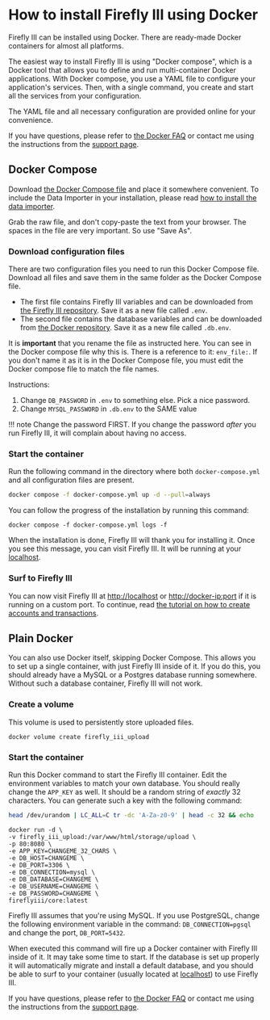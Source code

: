 # How to install Firefly III using Docker

Firefly III can be installed using Docker. There are ready-made Docker containers for almost all platforms.

The easiest way to install Firefly III is using "Docker compose", which is a Docker tool that allows you to define and run multi-container Docker applications. With Docker compose, you use a YAML file to configure your application's services. Then, with a single command, you create and start all the services from your configuration.

The YAML file and all necessary configuration are provided online for your convenience.

If you have questions, please refer to [the Docker FAQ](../../../references/faq/docker.md) or contact me using the instructions from the [support page](../../../references/support.md).

## Docker Compose

Download [the Docker Compose file](https://raw.githubusercontent.com/firefly-iii/docker/main/docker-compose.yml) and place it somewhere convenient. To include the Data Importer in your installation, please read [how to install the data importer](../../data-importer/installation/docker.md).

Grab the raw file, and don't copy-paste the text from your browser. The spaces in the file are very important. So use "Save As".

### Download configuration files

There are two configuration files you need to run this Docker Compose file. Download all files and save them in the same folder as the Docker Compose file.

- The first file contains Firefly III variables and can be downloaded from [the Firefly III repository](https://raw.githubusercontent.com/firefly-iii/firefly-iii/main/.env.example). Save it as a new file called `.env`.
- The second file contains the database variables and can be downloaded from [the Docker repository](https://raw.githubusercontent.com/firefly-iii/docker/main/database.env). Save it as a new file called `.db.env`.

It is **important** that you rename the file as instructed here. You can see in the Docker compose file why this is. There is a reference to it: `env_file:`. If you don't name it as it is in the Docker Compose file, you must edit the Docker compose file to match the file names.

Instructions:

1. Change `DB_PASSWORD` in `.env` to something else. Pick a nice password.
2. Change `MYSQL_PASSWORD` in `.db.env` to the SAME value

!!! note
    Change the password FIRST. If you change the password *after* you run Firefly III, it will complain about having no access.

### Start the container

Run the following command in the directory where both `docker-compose.yml` and all configuration files are present.

```bash
docker compose -f docker-compose.yml up -d --pull=always
```

You can follow the progress of the installation by running this command:

```text
docker compose -f docker-compose.yml logs -f
```

When the installation is done, Firefly III will thank you for installing it. Once you see this message, you can visit Firefly III. It will be running at your [localhost](http://localhost).

### Surf to Firefly III

You can now visit Firefly III at [http://localhost](http://localhost) or [http://docker-ip:port](http://docker-ip:port) if it is running on a custom port. To continue, read [the tutorial on how to create accounts and transactions](../../../tutorials/finances/first-steps.md).

## Plain Docker

You can also use Docker itself, skipping Docker Compose. This allows you to set up a single container, with just Firefly III inside of it. If you do this, you should already have a MySQL or a Postgres database running somewhere. Without such a database container, Firefly III will not work.

### Create a volume

This volume is used to persistently store uploaded files.

```text
docker volume create firefly_iii_upload
```

### Start the container

Run this Docker command to start the Firefly III container. Edit the environment variables to match your own database. You should really change the `APP_KEY` as well. It should be a random string of _exactly_ 32 characters. You can generate such a key with the following command: 

```bash
head /dev/urandom | LC_ALL=C tr -dc 'A-Za-z0-9' | head -c 32 && echo
```

```text
docker run -d \
-v firefly_iii_upload:/var/www/html/storage/upload \
-p 80:8080 \
-e APP_KEY=CHANGEME_32_CHARS \
-e DB_HOST=CHANGEME \
-e DB_PORT=3306 \
-e DB_CONNECTION=mysql \
-e DB_DATABASE=CHANGEME \
-e DB_USERNAME=CHANGEME \
-e DB_PASSWORD=CHANGEME \
fireflyiii/core:latest
```

Firefly III assumes that you're using MySQL. If you use PostgreSQL, change the following environment variable in the command: `DB_CONNECTION=pgsql` and change the port, `DB_PORT=5432`.

When executed this command will fire up a Docker container with Firefly III inside of it. It may take some time to start. If the database is set up properly it will automatically migrate and install a default database, and you should be able to surf to your container (usually located at [localhost](http://localhost)) to use Firefly III.

If you have questions, please refer to [the Docker FAQ](../../../references/faq/docker.md) or contact me using the instructions from the [support page](../../../references/support.md).
